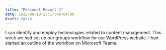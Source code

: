 ```yaml
---
title: "Personal Report 4"
date: 2022-09-18T23:17:48-04:00
draft: false
---
```

I can identify and employ technologies related to content management. This week we had set up our groups workflow for our WordPress website. I had started an outline of the workflow on Microsoft Teams. 

